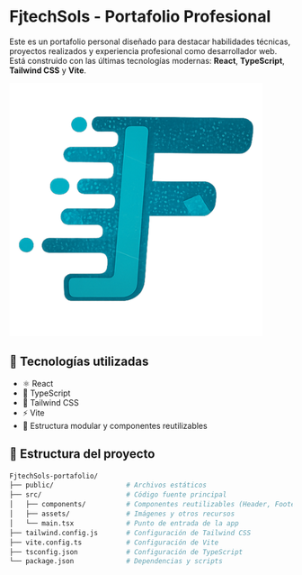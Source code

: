 # FjtechSols - Portafolio Profesional

Este es un portafolio personal diseñado para destacar habilidades técnicas, proyectos realizados y experiencia profesional como desarrollador web. Está construido con las últimas tecnologías modernas: **React**, **TypeScript**, **Tailwind CSS** y **Vite**.

<img src="./src/assets/img/Fj%20Icono.png" width="450" alt="Vista previa del portafolio" />

## 🚀 Tecnologías utilizadas

- ⚛️ React
- 🔷 TypeScript
- 💨 Tailwind CSS
- ⚡ Vite
- 📁 Estructura modular y componentes reutilizables

## 🧩 Estructura del proyecto

```bash
FjtechSols-portafolio/
├── public/                  # Archivos estáticos
├── src/                     # Código fuente principal
│   ├── components/          # Componentes reutilizables (Header, Footer, etc.)
│   ├── assets/              # Imágenes y otros recursos
│   └── main.tsx             # Punto de entrada de la app
├── tailwind.config.js       # Configuración de Tailwind CSS
├── vite.config.ts           # Configuración de Vite
├── tsconfig.json            # Configuración de TypeScript
└── package.json             # Dependencias y scripts
